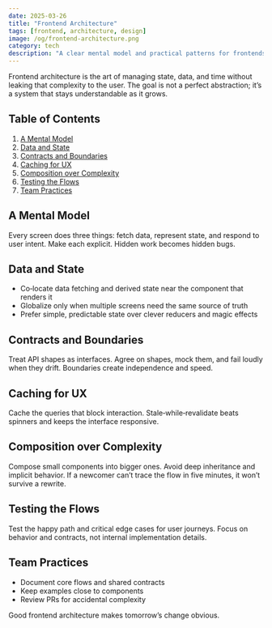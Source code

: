 ```yaml
---
date: 2025-03-26
title: "Frontend Architecture"
tags: [frontend, architecture, design]
image: /og/frontend-architecture.png
category: tech
description: "A clear mental model and practical patterns for frontends that stay understandable as they grow—without leaking complexity to users."
---
```


Frontend architecture is the art of managing state, data, and time without leaking that complexity to the user. The goal is not a perfect abstraction; it’s a system that stays understandable as it grows.

## Table of Contents

1. [A Mental Model](#a-mental-model)
2. [Data and State](#data-and-state)
3. [Contracts and Boundaries](#contracts-and-boundaries)
4. [Caching for UX](#caching-for-ux)
5. [Composition over Complexity](#composition-over-complexity)
6. [Testing the Flows](#testing-the-flows)
7. [Team Practices](#team-practices)

## A Mental Model

Every screen does three things: fetch data, represent state, and respond to user intent. Make each explicit. Hidden work becomes hidden bugs.

## Data and State

- Co‑locate data fetching and derived state near the component that renders it
- Globalize only when multiple screens need the same source of truth
- Prefer simple, predictable state over clever reducers and magic effects

## Contracts and Boundaries

Treat API shapes as interfaces. Agree on shapes, mock them, and fail loudly when they drift. Boundaries create independence and speed.

## Caching for UX

Cache the queries that block interaction. Stale‑while‑revalidate beats spinners and keeps the interface responsive.

## Composition over Complexity

Compose small components into bigger ones. Avoid deep inheritance and implicit behavior. If a newcomer can’t trace the flow in five minutes, it won’t survive a rewrite.

## Testing the Flows

Test the happy path and critical edge cases for user journeys. Focus on behavior and contracts, not internal implementation details.

## Team Practices

- Document core flows and shared contracts
- Keep examples close to components
- Review PRs for accidental complexity

Good frontend architecture makes tomorrow’s change obvious.